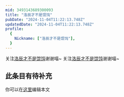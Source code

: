```yaml
---
mid: 3493143689300093
title: "洛辰才不是馄饨"
pubDate: "2024-11-04T11:22:13.748Z"
updatedDate: "2024-11-04T11:22:13.748Z"
profile:
  {
    Nickname: ["洛辰才不是馄饨"],
  }
---
```


关注[洛辰才不是馄饨](https://space.bilibili.com/3493143689300093)谢谢喵~ 关注[洛辰才不是馄饨](https://space.bilibili.com/3493143689300093)谢谢喵~

## 此条目有待补充
你可以在[这里](https://github.com/Yuhanawa/VTuber.ICU/edit/master/src/content/v/洛辰才不是馄饨/index.md)编辑本文
